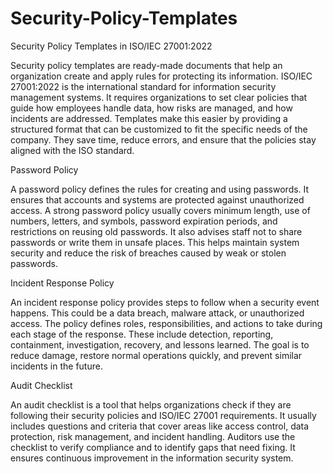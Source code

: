 # Security-Policy-Templates
Security Policy Templates in ISO/IEC 27001:2022

Security policy templates are ready-made documents that help an organization create and apply rules for protecting its information. ISO/IEC 27001:2022 is the international standard for information security management systems. It requires organizations to set clear policies that guide how employees handle data, how risks are managed, and how incidents are addressed. Templates make this easier by providing a structured format that can be customized to fit the specific needs of the company. They save time, reduce errors, and ensure that the policies stay aligned with the ISO standard.

Password Policy

A password policy defines the rules for creating and using passwords. It ensures that accounts and systems are protected against unauthorized access. A strong password policy usually covers minimum length, use of numbers, letters, and symbols, password expiration periods, and restrictions on reusing old passwords. It also advises staff not to share passwords or write them in unsafe places. This helps maintain system security and reduce the risk of breaches caused by weak or stolen passwords.

Incident Response Policy

An incident response policy provides steps to follow when a security event happens. This could be a data breach, malware attack, or unauthorized access. The policy defines roles, responsibilities, and actions to take during each stage of the response. These include detection, reporting, containment, investigation, recovery, and lessons learned. The goal is to reduce damage, restore normal operations quickly, and prevent similar incidents in the future.

Audit Checklist

An audit checklist is a tool that helps organizations check if they are following their security policies and ISO/IEC 27001 requirements. It usually includes questions and criteria that cover areas like access control, data protection, risk management, and incident handling. Auditors use the checklist to verify compliance and to identify gaps that need fixing. It ensures continuous improvement in the information security system.
